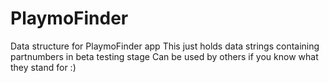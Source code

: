 # PlaymoFinder
Data structure for PlaymoFinder app
This just holds data strings containing partnumbers in beta testing stage
Can be used by others if you know what they stand for :)
